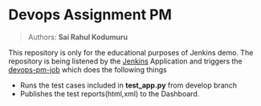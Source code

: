 # Devops Assignment PM

> Authors: **Sai Rahul Kodumuru**

This repository is only for the educational purposes of Jenkins demo.
The repository is being listened by the [Jenkins](http://104.198.65.71:8080/) Application and triggers the [devops-pm-job](http://104.198.65.71:8080/job/devops-pm-job/) which does the following things

- Runs the test cases included in **test_app.py** from develop branch
- Publishes the test reports(html,xml) to the Dashboard.
